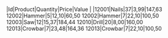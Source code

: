 |Id|Product|Quantity|Price|Value
|
|12001|Nails|37|3,99|147,63
12002|Hammer|5|12,10|60,50
12002|Hammer|7|22,10|100,50
12003|Saw|12|15,37|184,44
12010|Drill|20|8,00|160,00
12013|Crowbar|7|23,48|164,36
12013|Crowbar|7|22,10|100,50
